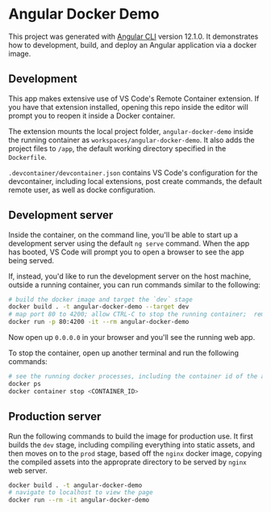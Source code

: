 # Angular Docker Demo

This project was generated with [Angular CLI](https://github.com/angular/angular-cli) version 12.1.0. It demonstrates how to development, build, and deploy an Angular application via a docker image.

## Development

This app makes extensive use of VS Code's Remote Container extension. If you have that extension installed, opening this repo inside the editor will prompt you to reopen it inside a Docker container.

The extension mounts the local project folder, `angular-docker-demo` inside the running container as `workspaces/angular-docker-demo`. It also adds the project files to `/app`, the default working directory specified in the `Dockerfile`.

`.devcontainer/devcontainer.json` contains VS Code's configuration for the devcontainer, including local extensions, post create commands, the default remote user, as well as docke configuration.

## Development server

Inside the container, on the command line, you'll be able to start up a development server using the default `ng serve` command. When the app has booted, VS Code will prompt you to open a browser to see the app being served.

If, instead, you'd like to run the development server on the host machine, outside a running container, you can run commands similar to the following:

```bash
# build the docker image and target the `dev` stage
docker build . -t angular-docker-demo --target dev
# map port 80 to 4200; allow CTRL-C to stop the running container;  remove the container once it's done running
docker run -p 80:4200 -it --rm angular-docker-demo
```

Now open up `0.0.0.0` in your browser and you'll see the running web app.

To stop the container, open up another terminal and run the following commands:

```bash
# see the running docker processes, including the container id of the angular app
docker ps
docker container stop <CONTAINER_ID>
```

## Production server

Run the following commands to build the image for production use. It first builds the `dev` stage, including compiling everything into static assets, and then moves on to the `prod` stage, based off the `nginx` docker image, copying the compiled assets into the approprate directory to be served by `nginx` web server.

```bash
docker build . -t angular-docker-demo
# navigate to localhost to view the page
docker run --rm -it angular-docker-demo
```
